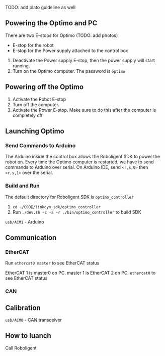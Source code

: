 TODO: add plato guideline as well
## Powering the Optimo and PC

There are two E-stops for Optimo (TODO: add photos)
- E-stop for the robot
- E-stop for the Power supply attached to the control box

1. Deactivate the Power supply E-stop, then the power supply will start running.
2. Turn on the Optimo computer. The password is `optimo`

## Powering off the Optimo

1. Activate the Robot E-stop
2. Turn off the computer. 
3. Activate the Power E-stop. Make sure to do this after the computer is completely off

## Launching Optimo

### Send Commands to Arduino
The Arduino inside the control box allows the Roboligent SDK to power the robot on.
Every time the Optimo computer is restarted, we have to send commands to Arduino over serial. On Arduino IDE, send `<r,s,0>` then `<r,s,1>` over the serial.

### Build and Run
The default directory for Roboligent SDK is `optimo_controller`
1. `cd ~/CODE/linkdyn_sdk/optimo_controller`
2. Run  `./dev.sh -c -a -r ./bin/optimo_controller` to build SDK




`usb/ACM1` - Arduino

## Communication

### EtherCAT

Run `ethercat0 master` to see EtherCAT status

EtherCAT 1 is master0 on PC.
master 1 is EtherCAT 2 on PC.
`ethercat0` to see EtherCAT status

### CAN

## Calibration
`usb/ACM0` - CAN transceiver

## How to luanch

Call Roboligent